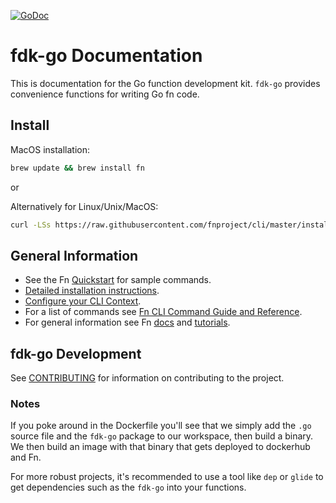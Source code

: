 [![GoDoc](https://godoc.org/github.com/fnproject/fdk-go?status.svg)](https://godoc.org/github.com/fnproject/fdk-go)

# fdk-go Documentation
This is documentation for the Go function development kit. `fdk-go` provides convenience functions for writing Go fn code.

## Install
MacOS installation:
```sh
brew update && brew install fn
```

or

Alternatively for Linux/Unix/MacOS:

```sh
curl -LSs https://raw.githubusercontent.com/fnproject/cli/master/install | sh
```

## General Information
* See the Fn [Quickstart](https://github.com/fnproject/fn/blob/master/README.md) for sample commands.
* [Detailed installation instructions](http://fnproject.io/tutorials/install/).
* [Configure your CLI Context](http://fnproject.io/tutorials/install/#ConfigureyourContext).
* For a list of commands see [Fn CLI Command Guide and Reference](https://github.com/fnproject/docs/blob/master/cli/README.md).
* For general information see Fn [docs](https://github.com/fnproject/docs) and [tutorials](https://fnproject.io/tutorials/).

## fdk-go Development
See [CONTRIBUTING](https://github.com/fnproject/fn/blob/master/CONTRIBUTING.md) for information on contributing to the project.

### Notes
If you poke around in the Dockerfile you'll see that we simply add the `.go` source file and the `fdk-go` package to our workspace, then build a binary.  We then build an image with that binary that gets deployed to dockerhub and Fn.

For more robust projects, it's recommended to use a tool like `dep` or `glide` to get dependencies such as the `fdk-go` into your functions.


